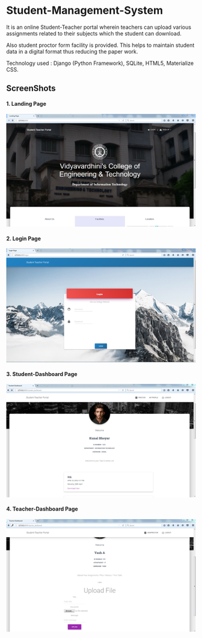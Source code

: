# Student-Management-System
It is an online Student-Teacher portal wherein teachers can upload various assignments related to their subjects which the student can download.

Also student proctor form facility is provided. This helps to maintain student data in a digital format thus reducing the paper work.

Technology used : Django (Python Framework), SQLite, HTML5, Materialize CSS. 

## ScreenShots

#### 1. Landing Page
![](images/landing.PNG)

#### 2. Login Page
![](images/login.PNG)

#### 3. Student-Dashboard Page
![](images/student.PNG)

#### 4. Teacher-Dashboard Page
![](images/teacher.PNG)
